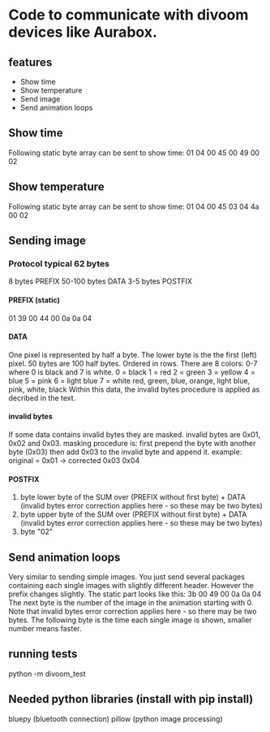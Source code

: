 # Code to communicate with divoom devices like Aurabox. #

## features ##
* Show time
* Show temperature
* Send image
* Send animation loops

## Show time ##
Following static byte array can be sent to show time: 01 04 00 45 00 49 00 02

## Show temperature ##
Following static byte array can be sent to show time: 01 04 00 45 03 04 4a 00 02

## Sending image ##

### Protocol typical 62 bytes ####
8 bytes PREFIX
50-100 bytes DATA
3-5 bytes POSTFIX

#### PREFIX (static) ####
01 39 00 44 00 0a 0a 04

#### DATA ####
One pixel is represented by half a byte. The lower byte is the the first (left) pixel.
50 bytes are 100 half bytes. Ordered in rows.
There are 8 colors: 0-7 where 0 is black and 7 is white.
0 = black
1 = red
2 = green
3 = yellow
4 = blue
5 = pink
6 = light blue
7 = white
red, green, blue, orange, light blue, pink, white, black
Within this data, the invalid bytes procedure is applied as decribed in the text.

#### invalid bytes ####
If some data contains invalid bytes they are masked.
invalid bytes are 0x01, 0x02 and 0x03.
masking procedure is: 
first prepend the byte with another byte (0x03)
then add 0x03 to the invalid byte and append it.
example: original = 0x01 -> corrected 0x03 0x04

#### POSTFIX ####
1. byte lower byte of the SUM over (PREFIX without first byte) + DATA (invalid bytes error correction applies here - so these may be two bytes)
2. byte upper byte of the SUM over (PREFIX without first byte) + DATA (invalid bytes error correction applies here - so these may be two bytes)
4. byte "02"

## Send animation loops ##
Very similar to sending simple images. You just send several packages containing each single images with slightly different header.
However the prefix changes slightly.
The static part looks like this: 3b 00 49 00 0a 0a 04
The next byte is the number of the image in the animation starting with 0. Note that invalid bytes error correction applies here - so there may be two bytes.
The following byte is the time each single image is shown, smaller number means faster.

## running tests ##
python -m divoom_test

## Needed python libraries (install with pip install) ##
bluepy (bluetooth connection)
pillow (python image processing)

